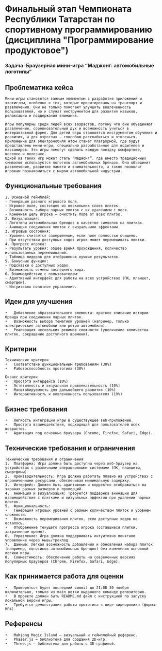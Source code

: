 # Финальный этап Чемпионата Республики Татарстан по спортивному программированию (дисциплина "Программирование продуктовое")

### Задача: Браузерная мини-игра “Маджонг: автомобильные логотипы”

## Проблематика кейса

	Мини-игры становятся важным элементом в разработке приложений и экосистем, особенно в тех, которые ориентированы на транспорт и развлечения. Они не только помогают улучшить вовлеченность пользователей, но и служат инструментом для развития навыков, релаксации и поддержания внимания. 

	Игры популярны среди людей всех возрастов, потому что они объединяют развлечение, соревновательный дух и возможность учиться в интерактивной форме. Для детей игры становятся инструментом обучения и развития, а для взрослых — способом расслабиться и отвлечься.
	Приложение для электромобиля Атом станет платформой, где будут представлены мини-игры, специально разработанные для водителей и пассажиров. Эти игры помогут сделать каждую поездку комфортнее, веселее и полезнее.
	Одной из таких игр может стать “Маджонг”, где вместо традиционных символов используются логотипы автомобильных брендов. Она объединит развлечение, развитие памяти и внимательности, а также позволит игрокам познакомиться с миром автомобильной индустрии. 


## Функциональные требования
	1. Основной геймплей:
	- Генерация разного игрового поля.
	- Игровое поле, состоящее из нескольких слоев плиток.
	- Возможность выбора парных плиток с их удалением с поля.
    - Конечная цель игрока — очистить поле от всех плиток.
	2. Визуализация:
	- Логотипы автомобильных брендов в качестве символов на плитках.
	- Анимация соединения плиток с визуальными эффектами.
	3. Игровые состояния:
	- Уровень считается завершенным, если поле полностью очищено.
	- При отсутствии доступных ходов игрок может перемешивать плитки.
	4. Прогресс игрока:
	- Результаты уровня: общее время прохождения, количество использованных перемешиваний.
	- Таблица лидеров для отображения лучших результатов.
	5. Бонусные функции:
	- Подсказки о доступных ходах.
	- Возможность отмены последнего хода.
	6. Взаимодействие с пользователем:
	- Адаптивный интерфейс для работы на всех устройствах (ПК, планшет, смартфон).
	- Интуитивно понятное управление.

## Идеи для улучшения
	•	Добавление образовательного элемента: краткое описание истории бренда при соединении парных плиток.
	•	Возможность выбора тематики уровней (например, только электрические автомобили или ретро-автомобили).
	•	Реализация нескольких режимов сложности (увеличение количества плиток, сокращение доступного времени).

## Критерии
    Технические критерии
	•	Соответствие функциональным требованиям (30%)
	•	Работоспособность прототипа (30%)

    Бизнес критерии
	•	Простота интерфейса (10%)
	•	Эстетичность и визуальная привлекательность (10%)
	•	Масштабируемость для дальнейшего развития (10%)
	•	Интерактивность и вовлеченность пользователя (10%)

## Бизнес требования
	•	Легкость интеграции игры в существующее веб-приложение.
	•	Простота взаимодействия, подходящая для пользователей всех возрастов.
	•	Адаптация под основные браузеры (Chrome, Firefox, Safari, Edge).

## Технические требования и ограничения
    Технические требования и ограничения
	1.	Платформа: Игра должна быть доступна через веб-браузер на устройствах с различными операционными системами (ПК, планшеты, смартфоны).
	2.	Производительность: Игра должна работать плавно на устройствах с ограниченными ресурсами, обеспечивая минимальную задержку.
	3.	Интерфейс: Должен быть адаптивным и корректно отображаться на экранах разных размеров и пропорций.
	4.	Анимация и визуализация: Требуется поддержка анимации для взаимодействия с плитками и визуальных эффектов при удалении парных плиток.
	5.	Функциональность:
	•	Генерация игровых уровней с разным количеством плиток и уровнем сложности.
	•	Возможность перемешивания плиток, если доступных ходов не осталось.
	•	Отображение текущего прогресса игрока (оставшиеся плитки, затраченное время).
	6.	Управление: Игра должна поддерживать интуитивно понятное управление через мышь/трекпад.
	7.	Данные: Легкая возможность добавления и обновления набора плиток (например, логотипов автомобильных брендов) без изменения основной логики игры.
	8.	Совместимость: Обеспечение работы на современных версиях популярных браузеров (Chrome, Firefox, Safari, Edge).


## Как принимается работа для оценки
	•	Проверяться будет последний commit до 21:00 30 ноября включительно, только из main ветки выданного команде репозитория.
	•	В проекте должен быть README.md файл с инструкцией по запуску локальной версии игры.
	•	Требуется демонстрация работы прототипа в виде видеоролика (формат MP4).

## Референсы
	•	Mahjong Magic Island — визуальный и геймплейный референс.
	•	Phaser.js — библиотека для создания 2D-игр.
	•	Three.js — библиотека для работы с 3D-графикой.
